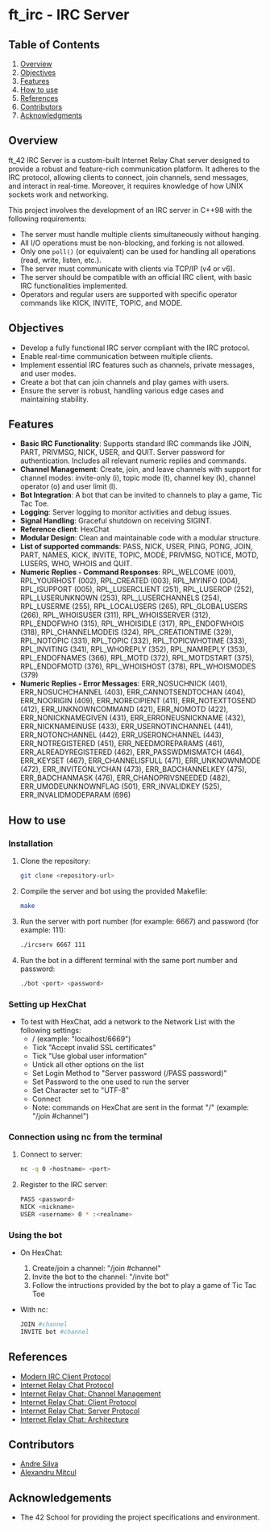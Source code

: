 # ft_irc - IRC Server

## Table of Contents

1. [Overview](#overview)
2. [Objectives](#objectives)
3. [Features](#features)
4. [How to use](#how-to-use)
5. [References](#references)
6. [Contributors](#contributors)
5. [Acknowledgments](#acknowledgments)

## Overview
ft_42 IRC Server is a custom-built Internet Relay Chat server designed to provide a robust and feature-rich communication platform. It adheres to the IRC protocol, allowing clients to connect, join channels, send messages, and interact in real-time. Moreover, it requires knowledge of how UNIX sockets work and networking.

This project involves the development of an IRC server in C++98 with the following requirements:
- The server must handle multiple clients simultaneously without hanging.
- All I/O operations must be non-blocking, and forking is not allowed.
- Only one `poll()` (or equivalent) can be used for handling all operations (read, write, listen, etc.).
- The server must communicate with clients via TCP/IP (v4 or v6).
- The server should be compatible with an official IRC client, with basic IRC functionalities implemented.
- Operators and regular users are supported with specific operator commands like KICK, INVITE, TOPIC, and MODE.

## Objectives
- Develop a fully functional IRC server compliant with the IRC protocol.
- Enable real-time communication between multiple clients.
- Implement essential IRC features such as channels, private messages, and user modes.
- Create a bot that can join channels and play games with users.
- Ensure the server is robust, handling various edge cases and maintaining stability.

## Features
- **Basic IRC Functionality**: Supports standard IRC commands like JOIN, PART, PRIVMSG, NICK, USER, and QUIT. Server password for authentication. Includes all relevant numeric replies and commands.
- **Channel Management**: Create, join, and leave channels with support for channel modes: invite-only (i), topic mode (t), channel key (k), channel operator (o) and user limit (l).
- **Bot Integration**: A bot that can be invited to channels to play a game, Tic Tac Toe.
- **Logging**: Server logging to monitor activities and debug issues.
- **Signal Handling**: Graceful shutdown on receiving SIGINT.
- **Reference client**: HexChat
- **Modular Design**: Clean and maintainable code with a modular structure.
- **List of supported commands**: PASS, NICK, USER, PING, PONG, JOIN, PART, NAMES, KICK, INVITE, TOPIC, MODE, PRIVMSG, NOTICE, MOTD, LUSERS, WHO, WHOIS and QUIT.
- **Numeric Replies - Command Responses**: RPL_WELCOME (001), RPL_YOURHOST (002), RPL_CREATED (003), RPL_MYINFO (004), RPL_ISUPPORT (005), RPL_LUSERCLIENT (251), RPL_LUSEROP (252), RPL_LUSERUNKNOWN (253), RPL_LUSERCHANNELS (254), RPL_LUSERME (255), RPL_LOCALUSERS (265), RPL_GLOBALUSERS (266), RPL_WHOISUSER (311), RPL_WHOISSERVER (312), RPL_ENDOFWHO (315), RPL_WHOISIDLE (317), RPL_ENDOFWHOIS (318), RPL_CHANNELMODEIS (324), RPL_CREATIONTIME (329), RPL_NOTOPIC (331), RPL_TOPIC (332), RPL_TOPICWHOTIME (333), RPL_INVITING (341), RPL_WHOREPLY (352), RPL_NAMREPLY (353), RPL_ENDOFNAMES (366), RPL_MOTD (372), RPL_MOTDSTART (375), RPL_ENDOFMOTD (376), RPL_WHOISHOST (378), RPL_WHOISMODES (379)
- **Numeric Replies - Error Messages**: ERR_NOSUCHNICK (401), ERR_NOSUCHCHANNEL (403), ERR_CANNOTSENDTOCHAN (404), ERR_NOORIGIN (409), ERR_NORECIPIENT (411), ERR_NOTEXTTOSEND (412), ERR_UNKNOWNCOMMAND (421), ERR_NOMOTD (422), ERR_NONICKNAMEGIVEN (431), ERR_ERRONEUSNICKNAME (432), ERR_NICKNAMEINUSE (433), ERR_USERNOTINCHANNEL (441), ERR_NOTONCHANNEL (442), ERR_USERONCHANNEL (443), ERR_NOTREGISTERED (451), ERR_NEEDMOREPARAMS (461), ERR_ALREADYREGISTERED (462), ERR_PASSWDMISMATCH (464), ERR_KEYSET (467), ERR_CHANNELISFULL (471), ERR_UNKNOWNMODE (472), ERR_INVITEONLYCHAN (473), ERR_BADCHANNELKEY (475), ERR_BADCHANMASK (476), ERR_CHANOPRIVSNEEDED (482), ERR_UMODEUNKNOWNFLAG (501), ERR_INVALIDKEY (525), ERR_INVALIDMODEPARAM (696)

## How to use

### Installation


1. Clone the repository:
   ```sh
   git clone <repository-url>

2. Compile the server and bot using the provided Makefile:
   ```sh
   make

3. Run the server with port number (for example: 6667) and password (for example: 111):
   ```sh
   ./ircserv 6667 111

4. Run the bot in a different terminal with the same port number and password:
    ```sh
    ./bot <port> <password>

### Setting up HexChat

- To test with HexChat, add a network to the Network List with the following settings:
    - <hostname>/<port> (example: "localhost/6669")
    - Tick "Accept invalid SSL certificates"
    - Tick "Use global user information"
    - Untick all other options on the list
    - Set Login Method to "Server password (/PASS password)"
    - Set Password to the one used to run the server
    - Set Character set to "UTF-8"
    - Connect
    - Note: commands on HexChat are sent in the format "/<command>" (example: "/join #channel")

### Connection using nc from the terminal

1. Connect to server:
    ```sh
    nc -q 0 <hostname> <port>
2. Register to the IRC server:
    ```sh
    PASS <password>
    NICK <nickname>
    USER <username> 0 * :<realname>

### Using the bot

- On HexChat:
    1. Create/join a channel: "/join #channel"
    2. Invite the bot to the channel: "/invite bot"
    3. Follow the intructions provided by the bot to play a game of Tic Tac Toe

- With nc:
    ```sh
    JOIN #channel
    INVITE bot #channel

## References

- [Modern IRC Client Protocol](https://modern.ircdocs.horse/)
- [Internet Relay Chat Protocol](https://datatracker.ietf.org/doc/html/rfc1459)
- [Internet Relay Chat: Channel Management](https://datatracker.ietf.org/doc/html/rfc2811)
- [Internet Relay Chat: Client Protocol](https://datatracker.ietf.org/doc/html/rfc2812)
- [Internet Relay Chat: Server Protocol](https://datatracker.ietf.org/doc/html/rfc2813)
- [Internet Relay Chat: Architecture](https://datatracker.ietf.org/doc/html/rfc2810)

## Contributors

- [Andre Silva](https://github.com/mzsv/)
- [Alexandru Mitcul](https://github.com/AlexMitcul)

## Acknowledgements

- The 42 School for providing the project specifications and environment.
